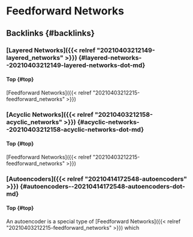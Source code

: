 # Feedforward Networks


## Backlinks {#backlinks}


### [Layered Networks]({{< relref "20210403212149-layered_networks" >}}) {#layered-networks--20210403212149-layered-networks-dot-md}


#### Top {#top}

[Feedforward Networks]({{< relref "20210403212215-feedforward_networks" >}})


### [Acyclic Networks]({{< relref "20210403212158-acyclic_networks" >}}) {#acyclic-networks--20210403212158-acyclic-networks-dot-md}


#### Top {#top}

[Feedforward Networks]({{< relref "20210403212215-feedforward_networks" >}})


### [Autoencoders]({{< relref "20210414172548-autoencoders" >}}) {#autoencoders--20210414172548-autoencoders-dot-md}


#### Top {#top}

An autoencoder is a special type of [Feedforward Networks]({{< relref "20210403212215-feedforward_networks" >}}) which
